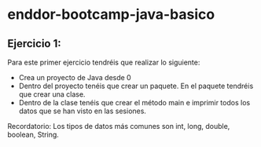 # enddor-bootcamp-java-basico

## Ejercicio 1:

Para este primer ejercicio tendréis que realizar lo siguiente:

* Crea un proyecto de Java desde 0
* Dentro del proyecto tenéis que crear un paquete. En el paquete tendréis que crear una clase.
* Dentro de la clase tenéis que crear el método main e imprimir todos los datos que se han visto en las sesiones.

Recordatorio: Los tipos de datos más comunes son int, long, double, boolean, String.